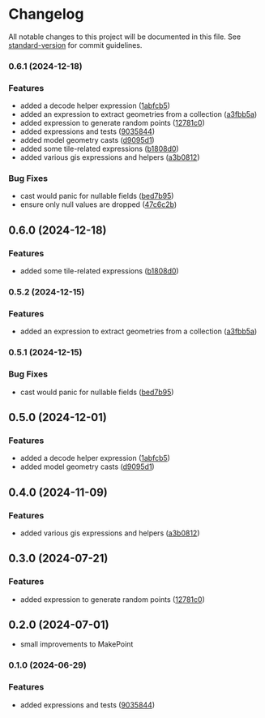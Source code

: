 # Changelog

All notable changes to this project will be documented in this file. See [standard-version](https://github.com/conventional-changelog/standard-version) for commit guidelines.

### 0.6.1 (2024-12-18)


### Features

* added a decode helper expression ([1abfcb5](https://github.com/ShabuShabu/laravel-postgis/commits/1abfcb57d77e41d27009a8b8fd29e609b72addd7))
* added an expression to extract geometries from a collection ([a3fbb5a](https://github.com/ShabuShabu/laravel-postgis/commits/a3fbb5a2ee605634878cbf5d564a352588190f10))
* added expression to generate random points ([12781c0](https://github.com/ShabuShabu/laravel-postgis/commits/12781c0ff4a4702782a219720269c177843abd2e))
* added expressions and tests ([9035844](https://github.com/ShabuShabu/laravel-postgis/commits/9035844dfde3f3c35f215ded68036632bc1d155b))
* added model geometry casts ([d9095d1](https://github.com/ShabuShabu/laravel-postgis/commits/d9095d1f8f4734880af025b706778690604b4a69))
* added some tile-related expressions ([b1808d0](https://github.com/ShabuShabu/laravel-postgis/commits/b1808d050232cbe4d653aa852f6d1a2800dd76ed))
* added various gis expressions and helpers ([a3b0812](https://github.com/ShabuShabu/laravel-postgis/commits/a3b08126714d3b69e66292e255ddbc93444be361))


### Bug Fixes

* cast would panic for nullable fields ([bed7b95](https://github.com/ShabuShabu/laravel-postgis/commits/bed7b955189b72a636630ed0a5f6ac719aa8803c))
* ensure only null values are dropped ([47c6c2b](https://github.com/ShabuShabu/laravel-postgis/commits/47c6c2bd6045591a94d20350b2744accf1404e1d))

## 0.6.0 (2024-12-18)

### Features

* added some tile-related expressions ([b1808d0](https://github.com/ShabuShabu/laravel-postgis/commits/b1808d050232cbe4d653aa852f6d1a2800dd76ed))

### 0.5.2 (2024-12-15)

### Features

* added an expression to extract geometries from a collection ([a3fbb5a](https://github.com/ShabuShabu/laravel-postgis/commits/a3fbb5a2ee605634878cbf5d564a352588190f10))

### 0.5.1 (2024-12-15)

### Bug Fixes

* cast would panic for nullable fields ([bed7b95](https://github.com/ShabuShabu/laravel-postgis/commits/bed7b955189b72a636630ed0a5f6ac719aa8803c))

## 0.5.0 (2024-12-01)

### Features

* added a decode helper expression ([1abfcb5](https://github.com/ShabuShabu/laravel-postgis/commits/1abfcb57d77e41d27009a8b8fd29e609b72addd7))
* added model geometry casts ([d9095d1](https://github.com/ShabuShabu/laravel-postgis/commits/d9095d1f8f4734880af025b706778690604b4a69))

## 0.4.0 (2024-11-09)

### Features

* added various gis expressions and helpers ([a3b0812](https://github.com/ShabuShabu/laravel-postgis/commits/a3b08126714d3b69e66292e255ddbc93444be361))

## 0.3.0 (2024-07-21)

### Features

* added expression to generate random points ([12781c0](https://github.com/ShabuShabu/laravel-postgis/commits/12781c0ff4a4702782a219720269c177843abd2e))

## 0.2.0 (2024-07-01)

* small improvements to MakePoint

### 0.1.0 (2024-06-29)

### Features

* added expressions and tests ([9035844](https://github.com/ShabuShabu/laravel-postgis/commits/9035844dfde3f3c35f215ded68036632bc1d155b))
